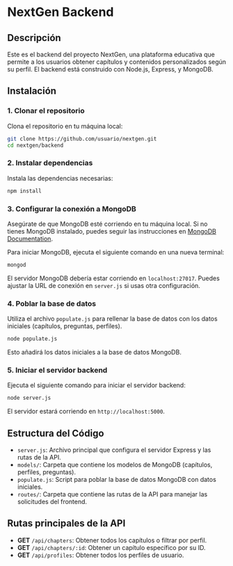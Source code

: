 
# NextGen Backend

## Descripción
Este es el backend del proyecto NextGen, una plataforma educativa que permite a los usuarios obtener capítulos y contenidos personalizados según su perfil. El backend está construido con Node.js, Express, y MongoDB.

## Instalación

### 1. Clonar el repositorio

Clona el repositorio en tu máquina local:

```bash
git clone https://github.com/usuario/nextgen.git
cd nextgen/backend
```

### 2. Instalar dependencias

Instala las dependencias necesarias:

```bash
npm install
```

### 3. Configurar la conexión a MongoDB

Asegúrate de que MongoDB esté corriendo en tu máquina local. Si no tienes MongoDB instalado, puedes seguir las instrucciones en [MongoDB Documentation](https://www.mongodb.com/docs/manual/installation/).

Para iniciar MongoDB, ejecuta el siguiente comando en una nueva terminal:

```bash
mongod
```

El servidor MongoDB debería estar corriendo en `localhost:27017`. Puedes ajustar la URL de conexión en `server.js` si usas otra configuración.

### 4. Poblar la base de datos

Utiliza el archivo `populate.js` para rellenar la base de datos con los datos iniciales (capítulos, preguntas, perfiles).

```bash
node populate.js
```

Esto añadirá los datos iniciales a la base de datos MongoDB.

### 5. Iniciar el servidor backend

Ejecuta el siguiente comando para iniciar el servidor backend:

```bash
node server.js
```

El servidor estará corriendo en `http://localhost:5000`.

## Estructura del Código

- `server.js`: Archivo principal que configura el servidor Express y las rutas de la API.
- `models/`: Carpeta que contiene los modelos de MongoDB (capítulos, perfiles, preguntas).
- `populate.js`: Script para poblar la base de datos MongoDB con datos iniciales.
- `routes/`: Carpeta que contiene las rutas de la API para manejar las solicitudes del frontend.

## Rutas principales de la API

- **GET** `/api/chapters`: Obtener todos los capítulos o filtrar por perfil.
- **GET** `/api/chapters/:id`: Obtener un capítulo específico por su ID.
- **GET** `/api/profiles`: Obtener todos los perfiles de usuario.
